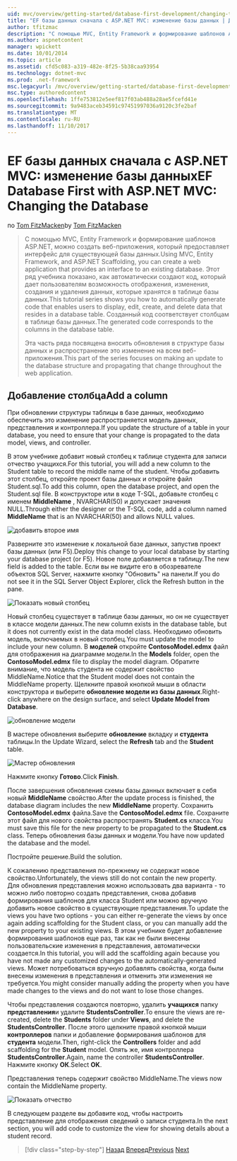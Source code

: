 ```yaml
---
uid: mvc/overview/getting-started/database-first-development/changing-the-database
title: "EF базы данных сначала с ASP.NET MVC: изменение базы данных | Документы Microsoft"
author: tfitzmac
description: "С помощью MVC, Entity Framework и формирование шаблонов ASP.NET, можно создать веб-приложения, который предоставляет интерфейс для существующей базы данных. Этот учебник seri..."
ms.author: aspnetcontent
manager: wpickett
ms.date: 10/01/2014
ms.topic: article
ms.assetid: cfd5c083-a319-482e-8f25-5b38caa93954
ms.technology: dotnet-mvc
ms.prod: .net-framework
msc.legacyurl: /mvc/overview/getting-started/database-first-development/changing-the-database
msc.type: authoredcontent
ms.openlocfilehash: 1ffe753812e5eef817f03ab488a28ae5fcefd41e
ms.sourcegitcommit: 9a9483aceb34591c97451997036a9120c3fe2baf
ms.translationtype: MT
ms.contentlocale: ru-RU
ms.lasthandoff: 11/10/2017
---
```

<a name="ef-database-first-with-aspnet-mvc-changing-the-database"></a><span data-ttu-id="fa111-104">EF базы данных сначала с ASP.NET MVC: изменение базы данных</span><span class="sxs-lookup"><span data-stu-id="fa111-104">EF Database First with ASP.NET MVC: Changing the Database</span></span>
====================
<span data-ttu-id="fa111-105">по [Tom FitzMacken](https://github.com/tfitzmac)</span><span class="sxs-lookup"><span data-stu-id="fa111-105">by [Tom FitzMacken](https://github.com/tfitzmac)</span></span>

> <span data-ttu-id="fa111-106">С помощью MVC, Entity Framework и формирование шаблонов ASP.NET, можно создать веб-приложения, который предоставляет интерфейс для существующей базы данных.</span><span class="sxs-lookup"><span data-stu-id="fa111-106">Using MVC, Entity Framework, and ASP.NET Scaffolding, you can create a web application that provides an interface to an existing database.</span></span> <span data-ttu-id="fa111-107">Этот ряд учебника показано, как автоматически создают код, который дает пользователям возможность отображения, изменения, создания и удаления данных, которые хранятся в таблице базы данных.</span><span class="sxs-lookup"><span data-stu-id="fa111-107">This tutorial series shows you how to automatically generate code that enables users to display, edit, create, and delete data that resides in a database table.</span></span> <span data-ttu-id="fa111-108">Созданный код соответствует столбцам в таблице базы данных.</span><span class="sxs-lookup"><span data-stu-id="fa111-108">The generated code corresponds to the columns in the database table.</span></span>
> 
> <span data-ttu-id="fa111-109">Эта часть ряда посвящена вносить обновления в структуре базы данных и распространение это изменение на всем веб-приложения.</span><span class="sxs-lookup"><span data-stu-id="fa111-109">This part of the series focuses on making an update to the database structure and propagating that change throughout the web application.</span></span>


## <a name="add-a-column"></a><span data-ttu-id="fa111-110">Добавление столбца</span><span class="sxs-lookup"><span data-stu-id="fa111-110">Add a column</span></span>

<span data-ttu-id="fa111-111">При обновлении структуры таблицы в базе данных, необходимо обеспечить это изменение распространяется модель данных, представления и контроллера.</span><span class="sxs-lookup"><span data-stu-id="fa111-111">If you update the structure of a table in your database, you need to ensure that your change is propagated to the data model, views, and controller.</span></span>

<span data-ttu-id="fa111-112">В этом учебнике добавит новый столбец к таблице студента для записи отчество учащихся.</span><span class="sxs-lookup"><span data-stu-id="fa111-112">For this tutorial, you will add a new column to the Student table to record the middle name of the student.</span></span> <span data-ttu-id="fa111-113">Чтобы добавить этот столбец, откройте проект базы данных и откройте файл Student.sql.</span><span class="sxs-lookup"><span data-stu-id="fa111-113">To add this column, open the database project, and open the Student.sql file.</span></span> <span data-ttu-id="fa111-114">В конструкторе или в коде T-SQL, добавьте столбец с именем **MiddleName** , NVARCHAR(50) и допускает значения NULL.</span><span class="sxs-lookup"><span data-stu-id="fa111-114">Through either the designer or the T-SQL code, add a column named **MiddleName** that is an NVARCHAR(50) and allows NULL values.</span></span>

![добавить второе имя](changing-the-database/_static/image1.png)

<span data-ttu-id="fa111-116">Разверните это изменение к локальной базе данных, запустив проект базы данных (или F5).</span><span class="sxs-lookup"><span data-stu-id="fa111-116">Deploy this change to your local database by starting your database project (or F5).</span></span> <span data-ttu-id="fa111-117">Новое поле добавляется в таблицу.</span><span class="sxs-lookup"><span data-stu-id="fa111-117">The new field is added to the table.</span></span> <span data-ttu-id="fa111-118">Если вы не видите его в обозревателе объектов SQL Server, нажмите кнопку "Обновить" на панели.</span><span class="sxs-lookup"><span data-stu-id="fa111-118">If you do not see it in the SQL Server Object Explorer, click the Refresh button in the pane.</span></span>

![Показать новый столбец](changing-the-database/_static/image2.png)

<span data-ttu-id="fa111-120">Новый столбец существует в таблице базы данных, но он не существует в классе модели данных.</span><span class="sxs-lookup"><span data-stu-id="fa111-120">The new column exists in the database table, but it does not currently exist in the data model class.</span></span> <span data-ttu-id="fa111-121">Необходимо обновить модель, включаемых в новый столбец.</span><span class="sxs-lookup"><span data-stu-id="fa111-121">You must update the model to include your new column.</span></span> <span data-ttu-id="fa111-122">В **моделей** откройте **ContosoModel.edmx** файл для отображения на диаграмме модели.</span><span class="sxs-lookup"><span data-stu-id="fa111-122">In the **Models** folder, open the **ContosoModel.edmx** file to display the model diagram.</span></span> <span data-ttu-id="fa111-123">Обратите внимание, что модель студента не содержит свойство MiddleName.</span><span class="sxs-lookup"><span data-stu-id="fa111-123">Notice that the Student model does not contain the MiddleName property.</span></span> <span data-ttu-id="fa111-124">Щелкните правой кнопкой мыши в области конструктора и выберите **обновление модели из базы данных**.</span><span class="sxs-lookup"><span data-stu-id="fa111-124">Right-click anywhere on the design surface, and select **Update Model from Database**.</span></span>

![обновление модели](changing-the-database/_static/image3.png)

<span data-ttu-id="fa111-126">В мастере обновления выберите **обновление** вкладку и **студента** таблицы.</span><span class="sxs-lookup"><span data-stu-id="fa111-126">In the Update Wizard, select the **Refresh** tab and the **Student** table.</span></span>

![Мастер обновления](changing-the-database/_static/image4.png)

<span data-ttu-id="fa111-128">Нажмите кнопку **Готово**.</span><span class="sxs-lookup"><span data-stu-id="fa111-128">Click **Finish**.</span></span>

<span data-ttu-id="fa111-129">После завершения обновления схемы базы данных включает в себя новый **MiddleName** свойство.</span><span class="sxs-lookup"><span data-stu-id="fa111-129">After the update process is finished, the database diagram includes the new **MiddleName** property.</span></span> <span data-ttu-id="fa111-130">Сохранить **ContosoModel.edmx** файла.</span><span class="sxs-lookup"><span data-stu-id="fa111-130">Save the **ContosoModel.edmx** file.</span></span> <span data-ttu-id="fa111-131">Сохраните этот файл для нового свойства распространять **Student.cs** класса.</span><span class="sxs-lookup"><span data-stu-id="fa111-131">You must save this file for the new property to be propagated to the **Student.cs** class.</span></span> <span data-ttu-id="fa111-132">Теперь обновления базы данных и модели.</span><span class="sxs-lookup"><span data-stu-id="fa111-132">You have now updated the database and the model.</span></span>

<span data-ttu-id="fa111-133">Постройте решение.</span><span class="sxs-lookup"><span data-stu-id="fa111-133">Build the solution.</span></span>

<span data-ttu-id="fa111-134">К сожалению представления по-прежнему не содержат новое свойство.</span><span class="sxs-lookup"><span data-stu-id="fa111-134">Unfortunately, the views still do not contain the new property.</span></span> <span data-ttu-id="fa111-135">Для обновления представления можно использовать два варианта - то можно либо повторно создать представления, снова добавив формирования шаблонов для класса Student или можно вручную добавить новое свойство в существующие представления.</span><span class="sxs-lookup"><span data-stu-id="fa111-135">To update the views you have two options - you can either re-generate the views by once again adding scaffolding for the Student class, or you can manually add the new property to your existing views.</span></span> <span data-ttu-id="fa111-136">В этом учебнике будет добавление формирования шаблонов еще раз, так как не были внесены пользовательские изменения в представления, автоматически создается.</span><span class="sxs-lookup"><span data-stu-id="fa111-136">In this tutorial, you will add the scaffolding again because you have not made any customized changes to the automatically-generated views.</span></span> <span data-ttu-id="fa111-137">Может потребоваться вручную добавлять свойства, когда были внесены изменения в представления и отменить эти изменения не требуется.</span><span class="sxs-lookup"><span data-stu-id="fa111-137">You might consider manually adding the property when you have made changes to the views and do not want to lose those changes.</span></span>

<span data-ttu-id="fa111-138">Чтобы представления создаются повторно, удалить **учащихся** папку **представления**и удалите **StudentsController**.</span><span class="sxs-lookup"><span data-stu-id="fa111-138">To ensure the views are re-created, delete the **Students** folder under **Views**, and delete the **StudentsController**.</span></span> <span data-ttu-id="fa111-139">После этого щелкните правой кнопкой мыши **контроллеров** папки и добавление формирования шаблонов для **студента** модели.</span><span class="sxs-lookup"><span data-stu-id="fa111-139">Then, right-click the **Controllers** folder and add scaffolding for the **Student** model.</span></span> <span data-ttu-id="fa111-140">Опять же, имя контроллера **StudentsController**.</span><span class="sxs-lookup"><span data-stu-id="fa111-140">Again, name the controller **StudentsController**.</span></span> <span data-ttu-id="fa111-141">Нажмите кнопку **ОК**.</span><span class="sxs-lookup"><span data-stu-id="fa111-141">Select **OK**.</span></span>

<span data-ttu-id="fa111-142">Представления теперь содержит свойство MiddleName.</span><span class="sxs-lookup"><span data-stu-id="fa111-142">The views now contain the MiddleName property.</span></span>

![Показать отчество](changing-the-database/_static/image5.png)

<span data-ttu-id="fa111-144">В следующем разделе вы добавите код, чтобы настроить представление для отображения сведений о записи студента.</span><span class="sxs-lookup"><span data-stu-id="fa111-144">In the next section, you will add code to customize the view for showing details about a student record.</span></span>

>[!div class="step-by-step"]
<span data-ttu-id="fa111-145">[Назад](generating-views.md)
[Вперед](customizing-a-view.md)</span><span class="sxs-lookup"><span data-stu-id="fa111-145">[Previous](generating-views.md)
[Next](customizing-a-view.md)</span></span>
